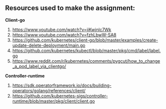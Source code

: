 ## Resources used to make the assignment:

**Client-go**

1.  <https://www.youtube.com/watch?v=jiKwjnlc7Wk>
2.  <https://www.youtube.com/watch?v=fzhLbwW-SA8>
3.  <https://github.com/kubernetes/client-go/blob/master/examples/create-update-delete-deployment/main.go>
4.  <https://github.com/kubernetes/kubectl/blob/master/pkg/cmd/label/label.go>
5.  <https://www.reddit.com/r/kubernetes/comments/pygcut/how_to_change_a_pod_label_via_clientgo/>

**Controller-runtime**

1.  <https://sdk.operatorframework.io/docs/building-operators/golang/references/client/>
2.  https://github.com/kubernetes-sigs/controller-runtime/blob/master/pkg/client/client.go